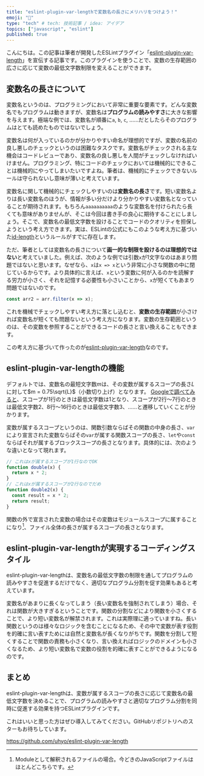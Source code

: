 ```yaml
---
title: "eslint-plugin-var-lengthで変数名の長さにメリハリをつけよう！"
emoji: "📿"
type: "tech" # tech: 技術記事 / idea: アイデア
topics: ["javascript", "eslint"]
published: true
---
```


こんにちは。この記事は筆者が開発したESLintプラグイン「[eslint-plugin-var-length](https://github.com/uhyo/eslint-plugin-var-length)」を宣伝する記事です。このプラグインを使うことで、変数の生存範囲の広さに応じて変数の最低文字数制限を変えることができます。

## 変数名の長さについて

変数名というのは、プログラミングにおいて非常に重要な要素です。どんな変数名でもプログラムは動きますが、変数名は**プログラムの読みやすさ**に大きな影響を与えます。極端な例では、変数名が順番に`a`, `b`, `c`, ……だとしたらそのプログラムはとても読めたものではないでしょう。

変数名は何が入っているのかが分かりやすい命名が理想的ですが、変数の名前の良し悪しのチェックというのは困難なタスクです。変数名がチェックされる主な機会はコードレビューであり、変数名の良し悪しを人間がチェックしなければいけません。プログラミング、特にコードのチェックにおいては機械的にできることは機械的にやってしまいたいですよね。筆者は、機械的にチェックできないルールは守られないし意味が薄いと考えています。

変数名に関して機械的にチェックしやすいのは**変数名の長さ**です。短い変数名よりは長い変数名のほうが、情報が多い分だけより分かりやすい変数名となっていることが期待されます。もちろん`aaaaaaaaaa`のような変数名を付けられたら長くても意味がありませんが、そこは今回は書き手の良心に期待することにしましょう。そこで、変数名の最低文字数を設けることでコードのクオリティを担保しようという考え方できます。実は、ESLintの公式にもこのような考え方に基づいた[id-length](https://eslint.org/docs/rules/id-length)というルールがすでに存在します。

ただ、筆者としては変数名の長さについて**画一的な制限を設けるのは理想的ではない**と考えていました。例えば、次のような例では引数`x`が1文字なのはあまり問題ではないと思います。なぜなら、`x`は`x => x`という非常に小さな関数の中に閉じているからです。より具体的に言えば、`x`という変数に何が入るのかを読解する労力が小さく、それを記憶する必要性も小さいことから、`x`が短くてもあまり問題ではないのです。

```js
const arr2 = arr.filter(x => x);
```

これを機械でチェックしやすい考え方に落とし込むと、**変数の生存範囲**が小さければ変数名が短くても問題ないという考え方になります。変数の生存範囲というのは、その変数を参照することができるコードの長さと言い換えることもできます。

この考え方に基づいて作ったのが[eslint-plugin-var-length](https://github.com/uhyo/eslint-plugin-var-length)なのです。

## eslint-plugin-var-lengthの機能

デフォルトでは、変数名の最短文字数$m$は、その変数が属するスコープの長さ$L$に対して$m = 0.75\sqrt{L}$（小数切り上げ）となります。
[Googleで調べてみると](https://www.google.com/search?q=y+%3D+0.75*sqrt(x))、スコープが1行のときは最低文字数は1となり、スコープが2行〜7行のときは最低文字数2、8行〜16行のときは最低文字数3、……と遷移していくことが分かります。

変数が属するスコープというのは、関数引数ならばその関数の中身の長さ、`var`により宣言された変数ならばその`var`が属する関数スコープの長さ、`let`や`const`ならばそれが属するブロックスコープの長さとなります。具体的には、次のような違いとなって現れます。

```js
// これはxが属するスコープが1行なのでOK
function double(x) {
  return x * 2;
}
// これはxが属するスコープが2行なのでだめ
function double2(x) {
  const result = x * 2;
  return result;
}
```

関数の外で宣言された変数の場合はその変数はモジュールスコープに属することになり[^note_module]、ファイル全体の長さが属するスコープの長さとなります。

[^note_module]: Moduleとして解釈されるファイルの場合。今どきのJavaScriptファイルはほとんどこちらです。

## eslint-plugin-var-lengthが実現するコーディングスタイル

eslint-plugin-var-lengthは、変数名の最低文字数の制限を通してプログラムの読みやすさを促進するだけでなく、適切なプログラム分割を促す効果もあると考えています。

変数名があまりに長くなってしまう（長い変数名を強制されてしまう）場合、それは関数が大きすぎるということです。関数の分割などにより関数を小さくすることで、より短い変数名が解禁されます。これは実際理に適っていますね。長い関数というのは様々なロジックを含むことになるため、その中で変数が表す役割を的確に言い表すためには自然と変数名が長くなりがちです。関数を分割して短くすることで関数の責務も小さくなり、言い換えればロジックのドメインも小さくなるため、より短い変数名で変数の役割を的確に表すことができるようになるのです。

## まとめ

eslint-plugin-var-lengthは、変数が属するスコープの長さに応じて変数名の最低文字数を決めることで、プログラムの読みやすさと適切なプログラム分割を同時に促進する効果を持つESLintプラグインです。

これはいいと思った方はぜひ導入してみてください。GitHubリポジトリへのスターもお待ちしています。

https://github.com/uhyo/eslint-plugin-var-length